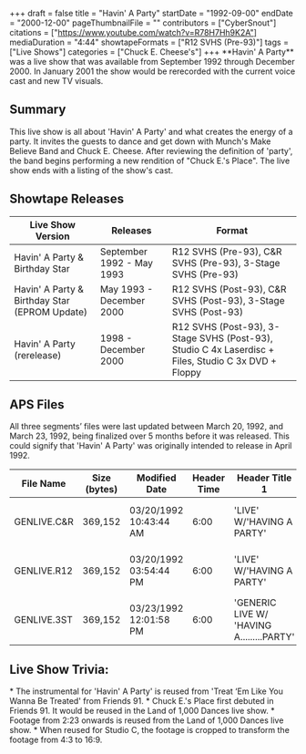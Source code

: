 +++
draft = false
title = "Havin' A Party"
startDate = "1992-09-00"
endDate = "2000-12-00"
pageThumbnailFile = ""
contributors = ["CyberSnout"]
citations = ["https://www.youtube.com/watch?v=R78H7Hh9K2A"]
mediaDuration = "4:44"
showtapeFormats = ["R12 SVHS (Pre-93)"]
tags = ["Live Shows"]
categories = ["Chuck E. Cheese's"]
+++
\*\*Havin' A Party\*\* was a live show that was available from September 1992 through December 2000. In January 2001 the show would be rerecorded with the current voice cast and new TV visuals. 

## Summary

This live show is all about 'Havin' A Party' and what creates the energy of a party. It invites the guests to dance and get down with Munch's Make Believe Band and Chuck E. Cheese. After reviewing the definition of 'party', the band begins performing a new rendition of "Chuck E.'s Place". The live show ends with a listing of the show's cast.

## Showtape Releases

| Live Show Version                             | Releases                  | Format                                                                                              |
| --------------------------------------------- | ------------------------- | --------------------------------------------------------------------------------------------------- |
| Havin' A Party & Birthday Star                | September 1992 - May 1993 | R12 SVHS (Pre-93), C&R SVHS (Pre-93), 3-Stage SVHS (Pre-93)                                         |
| Havin' A Party & Birthday Star (EPROM Update) | May 1993 - December 2000  | R12 SVHS (Post-93), C&R SVHS (Post-93), 3-Stage SVHS (Post-93)                                      |
| Havin' A Party (rerelease)                    | 1998 - December 2000      | R12 SVHS (Post-93), 3-Stage SVHS (Post-93), Studio C 4x Laserdisc + Files, Studio C 3x DVD + Floppy |

## APS Files

All three segments’ files were last updated between March 20, 1992, and March 23, 1992, being finalized over 5 months before it was released. This could signify that 'Havin' A Party' was originally intended to release in April 1992. 

| File Name   | Size (bytes) | Modified Date          | Header Time | Header Title 1                            | Header Title 2              |
| ----------- | ------------ | ---------------------- | ----------- | ----------------------------------------- | --------------------------- |
| GENLIVE.C&R | 369,152      | 03/20/1992 10:43:44 AM | 6:00        | 'LIVE' W/'HAVING A PARTY'                 | 'CHUCK E'S PLACE' (generic) |
| GENLIVE.R12 | 369,152      | 03/20/1992 03:54:44 PM | 6:00        | 'LIVE' W/'HAVING A PARTY'                 | 'CHUCK E'S PLACE' (generic) |
| GENLIVE.3ST | 369,152      | 03/23/1992 12:01:58 PM | 6:00        | 'GENERIC LIVE W/ 'HAVING A.........PARTY' | 'CHUCK E'S PLACE'           |

## Live Show Trivia:

\* The instrumental for 'Havin' A Party' is reused from 'Treat ‘Em Like You Wanna Be Treated' from Friends 91. 
\* Chuck E.'s Place first debuted in Friends 91. It would be reused in the Land of 1,000 Dances live show. 
\* Footage from 2:23 onwards is reused from the Land of 1,000 Dances live show.
\* When reused for Studio C, the footage is cropped to transform the footage from 4:3 to 16:9.
